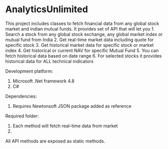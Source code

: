 # AnalyticsUnlimited
This project includes classes to fetch financial data from any global stock market and indian mutual funds. 
It provides set of API that will let you 
    1. Search a stock from any global stock exchange, any global market index or mutual fund from India
    2. Get real-time market data including quote for specific stock
    3. Get historical market data for specific stock or market index
    4. Get historical or current NAV for specific Mutual Fund
    5. You can fetch historical data based on date range
    6. For selected stocks it provides historical data for ALL technical indicators

Development platform:
  1. Microsoft .Net framework 4.8
  2. C#

Dependencies:
  1. Requires Newtonsoft JSON package added as reference

Required folder:
  1. Each method will fetch real-time data from market
  2. 
All API methods are exposed as static methods.

